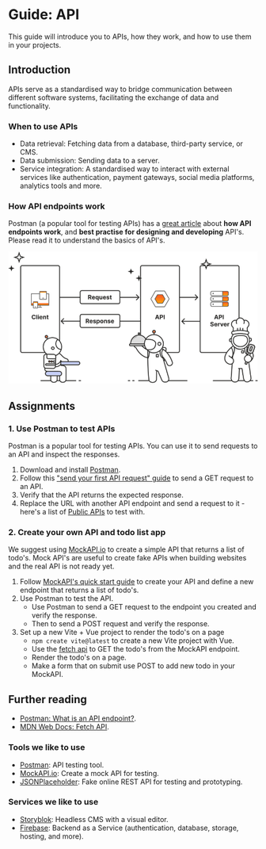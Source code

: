 # Guide: API

This guide will introduce you to APIs, how they work, and how to use them in your projects.

## Introduction

APIs serve as a standardised way to bridge communication between different software systems, facilitating the exchange of data and functionality.

### When to use APIs

- Data retrieval: Fetching data from a database, third-party service, or CMS.
- Data submission: Sending data to a server.
- Service integration: A standardised way to interact with external services like authentication, payment gateways, social media platforms, analytics tools and more.

### How API endpoints work

Postman (a popular tool for testing APIs) has a [great article](https://blog.postman.com/what-is-an-api-endpoint/) about **how API endpoints work**, and **best practise for designing and developing** API's. Please read it to understand the basics of API's.

<img src="./assets/api-diagram.png">

## Assignments

### 1. Use Postman to test APIs

Postman is a popular tool for testing APIs. You can use it to send requests to an API and inspect the responses.

1. Download and install [Postman](https://www.postman.com/).
2. Follow this ["send your first API request" guide](https://learning.postman.com/docs/getting-started/first-steps/sending-the-first-request/) to send a GET request to an API.
3. Verify that the API returns the expected response.
4. Replace the URL with another API endpoint and send a request to it - here's a list of [Public APIs](https://apipheny.io/free-api/) to test with.

### 2. Create your own API and todo list app

We suggest using [MockAPI.io](https://mockapi.io/) to create a simple API that returns a list of todo's. Mock API's are useful to create fake APIs when building websites and the real API is not ready yet.

1. Follow [MockAPI's quick start guide](https://github.com/mockapi-io/docs/wiki/Quick-start-guide) to create your API and define a new endpoint that returns a list of todo's.
2. Use Postman to test the API.
    - Use Postman to send a GET request to the endpoint you created and verify the response.
    - Then to send a POST request and verify the response.
3. Set up a new Vite + Vue project to render the todo's on a page
    - `npm create vite@latest` to create a new Vite project with Vue.
    - Use the [fetch api](https://developer.mozilla.org/en-US/docs/Web/API/Fetch_API/Using_Fetch) to GET the todo's from the MockAPI endpoint.
    - Render the todo's on a page.
    - Make a form that on submit use POST to add new todo in your MockAPI.

## Further reading

- [Postman: What is an API endpoint?](https://blog.postman.com/what-is-an-api-endpoint/).
- [MDN Web Docs: Fetch API](https://developer.mozilla.org/en-US/docs/Web/API/Fetch_API).

### Tools we like to use

- [Postman](https://www.postman.com/): API testing tool.
- [MockAPI.io](https://mockapi.io/): Create a mock API for testing.
- [JSONPlaceholder](https://jsonplaceholder.typicode.com/): Fake online REST API for testing and prototyping.

### Services we like to use

- [Storyblok](https://www.storyblok.com/): Headless CMS with a visual editor.
- [Firebase](https://firebase.google.com/): Backend as a Service (authentication, database, storage, hosting, and more).